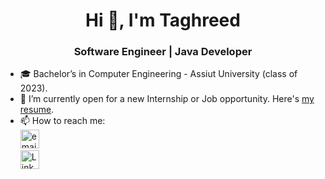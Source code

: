 <h1 align="center">Hi 👋, I'm Taghreed</h1>
<h3 align="center">Software Engineer | Java Developer</h3>
  
- 🎓 Bachelor’s in Computer Engineering - Assiut University (class of 2023).  
- 💼 I’m currently open for a new Internship or Job opportunity. Here's [my resume](https://drive.google.com/file/d/1mFs-G6css3qumb8_hzORt41qBg5Qo-V_/view?usp=sharing).  
- 📫 How to reach me:  
  <a href="mailto:taghreed1225@gmail.com"><img src="https://img.icons8.com/fluency/48/gmail.png" alt="email" width="30" height="30"/></a>  
  <a href="https://www.linkedin.com/in/taghreed-ali-346981202/" target="_blank"><img src="https://raw.githubusercontent.com/rahuldkjain/github-profile-readme-generator/master/src/images/icons/Social/linked-in-alt.svg" alt="LinkedIn" width="30" height="30"/></a>


